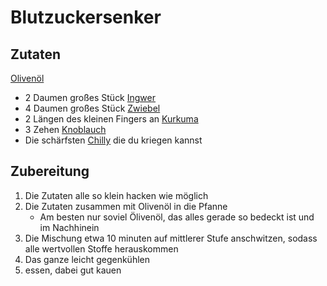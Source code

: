 # Blutzuckersenker
## Zutaten
[Olivenöl](../Stoffe/Rohstoffe/Olivenöl.md)
- 2 Daumen großes Stück [Ingwer](../Stoffe/Rohstoffe/Ingwer.md)
- 4 Daumen großes Stück [Zwiebel](../Stoffe/Rohstoffe/Zwiebel.md)
- 2 Längen des kleinen Fingers an [Kurkuma](../Stoffe/Rohstoffe/Kurkuma.md)
- 3 Zehen [Knoblauch](../Stoffe/Rohstoffe/Knoblauch.md)
- Die schärfsten [Chilly](../Stoffe/Rohstoffe/Chilly.md) die du kriegen kannst

## Zubereitung
1. Die Zutaten alle so klein hacken wie möglich
2. Die Zutaten zusammen mit Olivenöl in die Pfanne
	- Am besten nur soviel Ölivenöl, das alles gerade so bedeckt ist und im Nachhinein 
3. Die Mischung etwa 10 minuten auf mittlerer Stufe anschwitzen, sodass alle wertvollen Stoffe herauskommen
4. Das ganze leicht gegenkühlen
5. essen, dabei gut kauen
